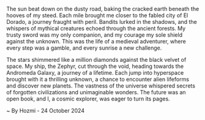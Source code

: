 
The sun beat down on the dusty road, baking the cracked earth beneath the hooves of my steed. Each mile brought me closer to the fabled city of El Dorado, a journey fraught with peril. Bandits lurked in the shadows, and the whispers of mythical creatures echoed through the ancient forests. My trusty sword was my only companion, and my courage my sole shield against the unknown. This was the life of a medieval adventurer, where every step was a gamble, and every sunrise a new challenge.

The stars shimmered like a million diamonds against the black velvet of space. My ship, the Zephyr, cut through the void, heading towards the Andromeda Galaxy, a journey of a lifetime. Each jump into hyperspace brought with it a thrilling unknown, a chance to encounter alien lifeforms and discover new planets. The vastness of the universe whispered secrets of forgotten civilizations and unimaginable wonders. The future was an open book, and I, a cosmic explorer, was eager to turn its pages. 

~ By Hozmi - 24 October 2024
